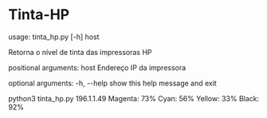 # Tinta-HP
usage: tinta_hp.py [-h] host

Retorna o nível de tinta das impressoras HP

positional arguments:
  host        Endereço IP da impressora

optional arguments:
  -h, --help  show this help message and exit
  
python3 tinta_hp.py 196.1.1.49
Magenta: 73%
Cyan: 56%
Yellow: 33%
Black: 92%
